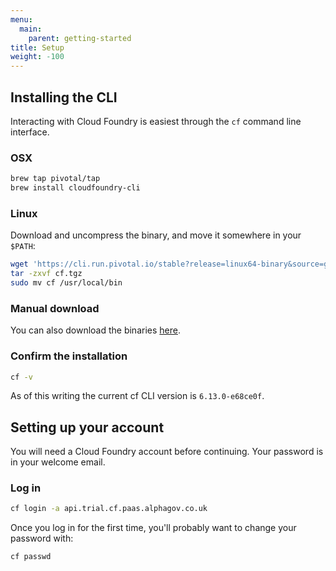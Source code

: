 ```yaml
---
menu:
  main:
    parent: getting-started
title: Setup
weight: -100
---
```


## Installing the CLI

Interacting with Cloud Foundry is easiest through the `cf` command line interface.

### OSX

```bash
brew tap pivotal/tap
brew install cloudfoundry-cli
```

### Linux

Download and uncompress the binary, and move it somewhere in your `$PATH`:

```bash
wget 'https://cli.run.pivotal.io/stable?release=linux64-binary&source=github' -O cf.tgz
tar -zxvf cf.tgz
sudo mv cf /usr/local/bin
```

### Manual download

You can also download the binaries [here](https://github.com/cloudfoundry/cli#downloads).


### Confirm the installation

```bash
cf -v
```

As of this writing the current cf CLI version is `6.13.0-e68ce0f`.

## Setting up your account

You will need a Cloud Foundry account before continuing. Your password is in your welcome email.

### Log in

```bash
cf login -a api.trial.cf.paas.alphagov.co.uk
```

Once you log in for the first time, you'll probably want to change your password with:

```bash
cf passwd
```

